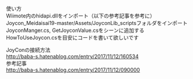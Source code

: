 使い方   
Wiimote内のhidapi.dllをインポート（以下の参考記事を参考に）　　
Joycon_Meidaisai19-master/Assets/JoyconLib_scriptsフォルダをインポート　　
JoyconManger.cs, GetJoyconValue.csをシーンに追加する   
HowToUseJoycon.csを目安にコードを書いて欲しいです   

JoyConの接続方法   
http://baba-s.hatenablog.com/entry/2017/11/12/160534    
参考記事    
http://baba-s.hatenablog.com/entry/2017/11/12/090000
